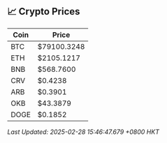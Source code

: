 ## 📈 Crypto Prices

| Coin | Price |
| ---- | ----- |
| BTC | $79100.3248 |
| ETH | $2105.1217 |
| BNB | $568.7600 |
| CRV | $0.4238 |
| ARB | $0.3901 |
| OKB | $43.3879 |
| DOGE | $0.1852 |

_Last Updated: 2025-02-28 15:46:47.679 +0800 HKT_